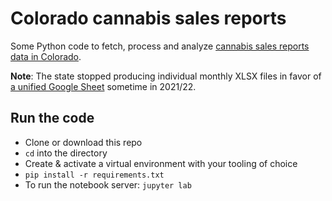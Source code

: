 # Colorado cannabis sales reports
Some Python code to fetch, process and analyze [cannabis sales reports data in Colorado](https://www.colorado.gov/pacific/revenue/colorado-marijuana-sales-reports).

**Note**: The state stopped producing individual monthly XLSX files in favor of [a unified Google Sheet](https://docs.google.com/spreadsheets/d/1br_cwfHy24d2R2bcXacb2KarOIBKGrbR/edit#gid=1659782909) sometime in 2021/22.

## Run the code

- Clone or download this repo
- `cd` into the directory
- Create & activate a virtual environment with your tooling of choice
- `pip install -r requirements.txt`
- To run the notebook server: `jupyter lab`